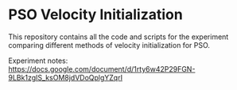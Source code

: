 # PSO Velocity Initialization
This repository contains all the code and scripts for the experiment comparing different methods of velocity initialization for PSO.

Experiment notes:<br>
https://docs.google.com/document/d/1rty6w42P29FGN-9LBk1zgIS_ksOM8jdVDoQplgYZqrI
